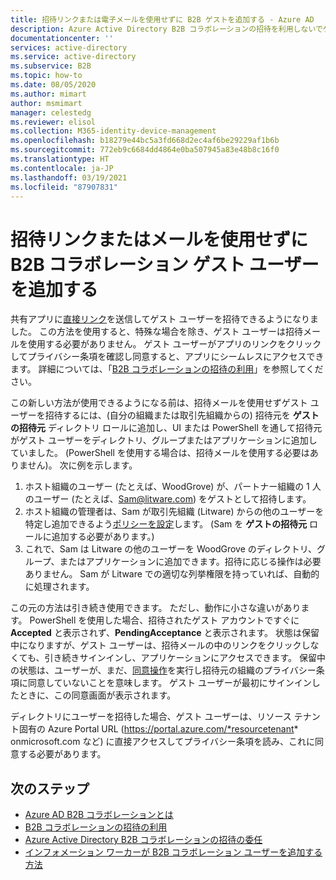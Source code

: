 ```yaml
---
title: 招待リンクまたは電子メールを使用せずに B2B ゲストを追加する - Azure AD
description: Azure Active Directory B2B コラボレーションの招待を利用しないでゲスト ユーザーが他のゲスト ユーザーを Azure AD に追加することができます。
documentationcenter: ''
services: active-directory
ms.service: active-directory
ms.subservice: B2B
ms.topic: how-to
ms.date: 08/05/2020
ms.author: mimart
author: msmimart
manager: celestedg
ms.reviewer: elisol
ms.collection: M365-identity-device-management
ms.openlocfilehash: b18279e44bc5a3fd668d2ec4af6be29229af1b6b
ms.sourcegitcommit: 772eb9c6684dd4864e0ba507945a83e48b8c16f0
ms.translationtype: HT
ms.contentlocale: ja-JP
ms.lasthandoff: 03/19/2021
ms.locfileid: "87907831"
---
```

# <a name="add-b2b-collaboration-guest-users-without-an-invitation-link-or-email"></a>招待リンクまたはメールを使用せずに B2B コラボレーション ゲスト ユーザーを追加する

共有アプリに[直接リンク](redemption-experience.md#redemption-through-a-direct-link)を送信してゲスト ユーザーを招待できるようになりました。 この方法を使用すると、特殊な場合を除き、ゲスト ユーザーは招待メールを使用する必要がありません。 ゲスト ユーザーがアプリのリンクをクリックしてプライバシー条項を確認し同意すると、アプリにシームレスにアクセスできます。 詳細については、「[B2B コラボレーションの招待の利用](redemption-experience.md)」を参照してください。

この新しい方法が使用できるようになる前は、招待メールを使用せずゲスト ユーザーを招待するには、(自分の組織または取引先組織からの) 招待元を **ゲストの招待元** ディレクトリ ロールに追加し、UI または PowerShell を通して招待元がゲスト ユーザーをディレクトリ、グループまたはアプリケーションに追加していました。 (PowerShell を使用する場合は、招待メールを使用する必要はありません)。 次に例を示します。

1. ホスト組織のユーザー (たとえば、WoodGrove) が、パートナー組織の 1 人のユーザー (たとえば、Sam@litware.com) をゲストとして招待します。
2. ホスト組織の管理者は、Sam が取引先組織 (Litware) からの他のユーザーを特定し追加できるよう[ポリシーを設定](delegate-invitations.md)します。 (Sam を **ゲストの招待元** ロールに追加する必要があります。)
3. これで、Sam は Litware の他のユーザーを WoodGrove のディレクトリ、グループ、またはアプリケーションに追加できます。招待に応じる操作は必要ありません。 Sam が Litware での適切な列挙権限を持っていれば、自動的に処理されます。
 
この元の方法は引き続き使用できます。 ただし、動作に小さな違いがあります。 PowerShell を使用した場合、招待されたゲスト アカウントですぐに **Accepted** と表示されず、**PendingAcceptance** と表示されます。 状態は保留中になりますが、ゲスト ユーザーは、招待メールの中のリンクをクリックしなくても、引き続きサインインし、アプリケーションにアクセスできます。 保留中の状態は、ユーザーが、まだ、[同意操作](redemption-experience.md#consent-experience-for-the-guest)を実行し招待元の組織のプライバシー条項に同意していないことを意味します。 ゲスト ユーザーが最初にサインインしたときに、この同意画面が表示されます。 

ディレクトリにユーザーを招待した場合、ゲスト ユーザーは、リソース テナント固有の Azure Portal URL (https://portal.azure.com/*resourcetenant* onmicrosoft.com など) に直接アクセスしてプライバシー条項を読み、これに同意する必要があります。

## <a name="next-steps"></a>次のステップ

- [Azure AD B2B コラボレーションとは](what-is-b2b.md)
- [B2B コラボレーションの招待の利用](redemption-experience.md)
- [Azure Active Directory B2B コラボレーションの招待の委任](delegate-invitations.md)
- [インフォメーション ワーカーが B2B コラボレーション ユーザーを追加する方法](add-users-information-worker.md)

